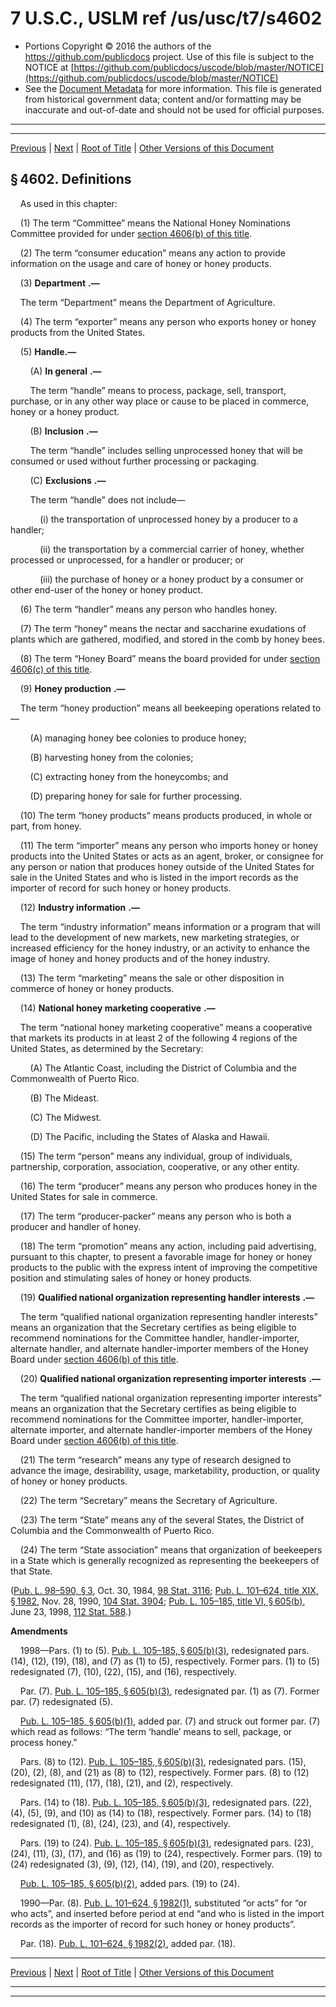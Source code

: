 ---
---

# 7 U.S.C., USLM ref /us/usc/t7/s4602

* Portions Copyright © 2016 the authors of the https://github.com/publicdocs project.
  Use of this file is subject to the NOTICE at [https://github.com/publicdocs/uscode/blob/master/NOTICE](https://github.com/publicdocs/uscode/blob/master/NOTICE)
* See the [Document Metadata](././../../../..//README.md) for more information.
  This file is generated from historical government data; content and/or formatting may be inaccurate and out-of-date and should not be used for official purposes.

----------
----------

[Previous](./../../../..//us/usc/t7/ch77/m__us_usc_t7_s4601.md) | [Next](./../../../..//us/usc/t7/ch77/m__us_usc_t7_s4603.md) | [Root of Title](./../../../../) | [Other Versions of this Document](https://publicdocs.github.io/go/links?ns=uslm&ref=%2Fus%2Fusc%2Ft7%2Fs4602)

## § 4602. Definitions

    As used in this chapter:

    (1) The term “Committee” means the National Honey Nominations Committee provided for under [section 4606(b) of this title][/us/usc/t7/s4606/b].

    (2) The term “consumer education” means any action to provide information on the usage and care of honey or honey products.

    (3)  __Department__  __.—__ 

    The term “Department” means the Department of Agriculture.

    (4) The term “exporter” means any person who exports honey or honey products from the United States.

    (5) __Handle.—__ 

        (A)  __In general__  __.—__ 

        The term “handle” means to process, package, sell, transport, purchase, or in any other way place or cause to be placed in commerce, honey or a honey product.

        (B)  __Inclusion__  __.—__ 

        The term “handle” includes selling unprocessed honey that will be consumed or used without further processing or packaging.

        (C)  __Exclusions__  __.—__ 

        The term “handle” does not include—

            (i) the transportation of unprocessed honey by a producer to a handler;

            (ii) the transportation by a commercial carrier of honey, whether processed or unprocessed, for a handler or producer; or

            (iii) the purchase of honey or a honey product by a consumer or other end-user of the honey or honey product.

    (6) The term “handler” means any person who handles honey.

    (7) The term “honey” means the nectar and saccharine exudations of plants which are gathered, modified, and stored in the comb by honey bees.

    (8) The term “Honey Board” means the board provided for under [section 4606(c) of this title][/us/usc/t7/s4606/c].

    (9)  __Honey production__  __.—__ 

    The term “honey production” means all beekeeping operations related to—

        (A) managing honey bee colonies to produce honey;

        (B) harvesting honey from the colonies;

        (C) extracting honey from the honeycombs; and

        (D) preparing honey for sale for further processing.

    (10) The term “honey products” means products produced, in whole or part, from honey.

    (11) The term “importer” means any person who imports honey or honey products into the United States or acts as an agent, broker, or consignee for any person or nation that produces honey outside of the United States for sale in the United States and who is listed in the import records as the importer of record for such honey or honey products.

    (12)  __Industry information__  __.—__ 

    The term “industry information” means information or a program that will lead to the development of new markets, new marketing strategies, or increased efficiency for the honey industry, or an activity to enhance the image of honey and honey products and of the honey industry.

    (13) The term “marketing” means the sale or other disposition in commerce of honey or honey products.

    (14)  __National honey marketing cooperative__  __.—__ 

    The term “national honey marketing cooperative” means a cooperative that markets its products in at least 2 of the following 4 regions of the United States, as determined by the Secretary:

        (A) The Atlantic Coast, including the District of Columbia and the Commonwealth of Puerto Rico.

        (B) The Mideast.

        (C) The Midwest.

        (D) The Pacific, including the States of Alaska and Hawaii.

    (15) The term “person” means any individual, group of individuals, partnership, corporation, association, cooperative, or any other entity.

    (16) The term “producer” means any person who produces honey in the United States for sale in commerce.

    (17) The term “producer-packer” means any person who is both a producer and handler of honey.

    (18) The term “promotion” means any action, including paid advertising, pursuant to this chapter, to present a favorable image for honey or honey products to the public with the express intent of improving the competitive position and stimulating sales of honey or honey products.

    (19)  __Qualified national organization representing handler interests__  __.—__ 

    The term “qualified national organization representing handler interests” means an organization that the Secretary certifies as being eligible to recommend nominations for the Committee handler, handler-importer, alternate handler, and alternate handler-importer members of the Honey Board under [section 4606(b) of this title][/us/usc/t7/s4606/b].

    (20)  __Qualified national organization representing importer interests__  __.—__ 

    The term “qualified national organization representing importer interests” means an organization that the Secretary certifies as being eligible to recommend nominations for the Committee importer, handler-importer, alternate importer, and alternate handler-importer members of the Honey Board under [section 4606(b) of this title][/us/usc/t7/s4606/b].

    (21) The term “research” means any type of research designed to advance the image, desirability, usage, marketability, production, or quality of honey or honey products.

    (22) The term “Secretary” means the Secretary of Agriculture.

    (23) The term “State” means any of the several States, the District of Columbia and the Commonwealth of Puerto Rico.

    (24) The term “State association” means that organization of beekeepers in a State which is generally recognized as representing the beekeepers of that State.

([Pub. L. 98–590, § 3][/us/pl/98/590/s3], Oct. 30, 1984, [98 Stat. 3116][/us/stat/98/3116]; [Pub. L. 101–624, title XIX, § 1982][/us/pl/101/624/s1982], Nov. 28, 1990, [104 Stat. 3904][/us/stat/104/3904]; [Pub. L. 105–185, title VI, § 605(b)][/us/pl/105/185/s605/b], June 23, 1998, [112 Stat. 588][/us/stat/112/588].)

 __Amendments__ 

    1998—Pars. (1) to (5). [Pub. L. 105–185, § 605(b)(3)][/us/pl/105/185/s605/b/3], redesignated pars. (14), (12), (19), (18), and (7) as (1) to (5), respectively. Former pars. (1) to (5) redesignated (7), (10), (22), (15), and (16), respectively.

    Par. (7). [Pub. L. 105–185, § 605(b)(3)][/us/pl/105/185/s605/b/3], redesignated par. (1) as (7). Former par. (7) redesignated (5).

    [Pub. L. 105–185, § 605(b)(1)][/us/pl/105/185/s605/b/1], added par. (7) and struck out former par. (7) which read as follows: “The term ‘handle’ means to sell, package, or process honey.”

    Pars. (8) to (12). [Pub. L. 105–185, § 605(b)(3)][/us/pl/105/185/s605/b/3], redesignated pars. (15), (20), (2), (8), and (21) as (8) to (12), respectively. Former pars. (8) to (12) redesignated (11), (17), (18), (21), and (2), respectively.

    Pars. (14) to (18). [Pub. L. 105–185, § 605(b)(3)][/us/pl/105/185/s605/b/3], redesignated pars. (22), (4), (5), (9), and (10) as (14) to (18), respectively. Former pars. (14) to (18) redesignated (1), (8), (24), (23), and (4), respectively.

    Pars. (19) to (24). [Pub. L. 105–185, § 605(b)(3)][/us/pl/105/185/s605/b/3], redesignated pars. (23), (24), (11), (3), (17), and (16) as (19) to (24), respectively. Former pars. (19) to (24) redesignated (3), (9), (12), (14), (19), and (20), respectively.

    [Pub. L. 105–185, § 605(b)(2)][/us/pl/105/185/s605/b/2], added pars. (19) to (24).

    1990—Par. (8). [Pub. L. 101–624, § 1982(1)][/us/pl/101/624/s1982/1], substituted “or acts” for “or who acts”, and inserted before period at end “and who is listed in the import records as the importer of record for such honey or honey products”.

    Par. (18). [Pub. L. 101–624, § 1982(2)][/us/pl/101/624/s1982/2], added par. (18).

----------

[Previous](./../../../..//us/usc/t7/ch77/m__us_usc_t7_s4601.md) | [Next](./../../../..//us/usc/t7/ch77/m__us_usc_t7_s4603.md) | [Root of Title](./../../../../) | [Other Versions of this Document](https://publicdocs.github.io/go/links?ns=uslm&ref=%2Fus%2Fusc%2Ft7%2Fs4602)

----------
----------

[/us/usc/t7/s4606/b]: https://publicdocs.github.io/go/links?ns=uslm&ref=%2Fus%2Fusc%2Ft7%2Fs4606%2Fb
[/us/usc/t7/s4606/c]: https://publicdocs.github.io/go/links?ns=uslm&ref=%2Fus%2Fusc%2Ft7%2Fs4606%2Fc
[/us/usc/t7/s4606/b]: https://publicdocs.github.io/go/links?ns=uslm&ref=%2Fus%2Fusc%2Ft7%2Fs4606%2Fb
[/us/usc/t7/s4606/b]: https://publicdocs.github.io/go/links?ns=uslm&ref=%2Fus%2Fusc%2Ft7%2Fs4606%2Fb
[/us/pl/98/590/s3]: https://publicdocs.github.io/go/links?ns=uslm&ref=%2Fus%2Fpl%2F98%2F590%2Fs3
[/us/stat/98/3116]: https://publicdocs.github.io/go/links?ns=uslm&ref=%2Fus%2Fstat%2F98%2F3116
[/us/pl/101/624/s1982]: https://publicdocs.github.io/go/links?ns=uslm&ref=%2Fus%2Fpl%2F101%2F624%2Fs1982
[/us/stat/104/3904]: https://publicdocs.github.io/go/links?ns=uslm&ref=%2Fus%2Fstat%2F104%2F3904
[/us/pl/105/185/s605/b]: https://publicdocs.github.io/go/links?ns=uslm&ref=%2Fus%2Fpl%2F105%2F185%2Fs605%2Fb
[/us/stat/112/588]: https://publicdocs.github.io/go/links?ns=uslm&ref=%2Fus%2Fstat%2F112%2F588
[/us/pl/105/185/s605/b/3]: https://publicdocs.github.io/go/links?ns=uslm&ref=%2Fus%2Fpl%2F105%2F185%2Fs605%2Fb%2F3
[/us/pl/105/185/s605/b/3]: https://publicdocs.github.io/go/links?ns=uslm&ref=%2Fus%2Fpl%2F105%2F185%2Fs605%2Fb%2F3
[/us/pl/105/185/s605/b/1]: https://publicdocs.github.io/go/links?ns=uslm&ref=%2Fus%2Fpl%2F105%2F185%2Fs605%2Fb%2F1
[/us/pl/105/185/s605/b/3]: https://publicdocs.github.io/go/links?ns=uslm&ref=%2Fus%2Fpl%2F105%2F185%2Fs605%2Fb%2F3
[/us/pl/105/185/s605/b/3]: https://publicdocs.github.io/go/links?ns=uslm&ref=%2Fus%2Fpl%2F105%2F185%2Fs605%2Fb%2F3
[/us/pl/105/185/s605/b/3]: https://publicdocs.github.io/go/links?ns=uslm&ref=%2Fus%2Fpl%2F105%2F185%2Fs605%2Fb%2F3
[/us/pl/105/185/s605/b/2]: https://publicdocs.github.io/go/links?ns=uslm&ref=%2Fus%2Fpl%2F105%2F185%2Fs605%2Fb%2F2
[/us/pl/101/624/s1982/1]: https://publicdocs.github.io/go/links?ns=uslm&ref=%2Fus%2Fpl%2F101%2F624%2Fs1982%2F1
[/us/pl/101/624/s1982/2]: https://publicdocs.github.io/go/links?ns=uslm&ref=%2Fus%2Fpl%2F101%2F624%2Fs1982%2F2



